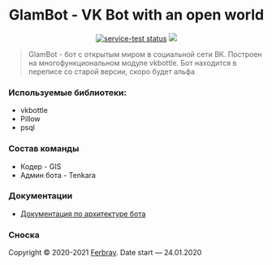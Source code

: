 <h1 align="center">GlamBot - VK Bot with an open world</h1>
<p align="center"><a href="https://github.com/timoniq/vkbottle"><img src="https://img.shields.io/static/v1?label=vkbottle&message=2.7.1&color=green" alt="service-test status"></a> <a href="https://vk.com/glambot"><img src="https://img.shields.io/static/v1?message=VK%20Group&label=&color=blue"></a>
    <blockquote>GlamBot - бот с открытым миром в социальной сети ВК. Построен на многофункциональном модуле vkbottle. Бот находится в переписе со старой версии, скоро будет альфа</blockquote>

### Используемые библиотеки:

- vkbottle
- Pillow
- psql

### Состав команды

* Кодер - GIS
* Админ бота - Tenkara

### Документации

* [Документация по архитектуре бота](architecture.md) 

### Сноска

Copyright © 2020-2021 [Ferbray](https://github.com/Ferbray).
Date start — 24.01.2020
